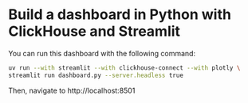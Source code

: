 # Build a dashboard in Python with ClickHouse and Streamlit

You can run this dashboard with the following command:

```bash
uv run --with streamlit --with clickhouse-connect --with plotly \
streamlit run dashboard.py --server.headless true
```

Then, navigate to http://localhost:8501